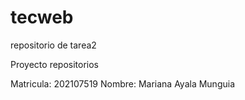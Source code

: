 # tecweb
repositorio de tarea2

Proyecto repositorios

Matricula: 202107519
Nombre: Mariana Ayala Munguia 

